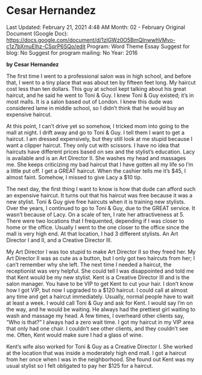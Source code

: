 # Cesar Hernandez

Last Updated: February 21, 2021 4:48 AM
Month: 02 - February
Original Document (Google Doc): https://docs.google.com/document/d/1zlGWz0O5BmQInwwhVMvo-c1z7bXmuElhz-CSqrP6SQo/edit
Program: Word Theme Essay
Suggest for blog: No
Suggest for program mailing: No
Year: 2016

**by Cesar Hernandez**

The first time I went to a professional salon was in high school, and before that, I went to a tiny place that was about ten by fifteen feet long. My haircut cost less than ten dollars. This guy at school kept talking about his great haircut, and he said he went to Toni & Guy. I knew Toni & Guy existed; it’s in most malls. It is a salon based out of London. I knew this dude was considered lame in middle school, so I didn’t think that he would buy an expensive haircut.

At this point, I can’t drive yet so somehow, I tricked mom into going to the mall at night. I drift away and go to Toni & Guy. I tell them I want to get a haircut. I am dressed expensively, but they still look at me stupid because I want a clipper haircut. They only cut with scissors. I have no idea that haircuts have different prices based on sex and the stylist’s education. Lacy is available and is an Art Director II. She washes my head and massages me. She keeps criticizing my bad haircut that I have gotten all my life so I’m a little put off. I get a GREAT haircut. When the cashier tells me it’s $45, I almost faint. Somehow, I missed to give Lacy a $10 tip.

The next day, the first thing I want to know is how that dude can afford such an expensive haircut. It turns out that his haircut was free because it was a new stylist. Toni & Guy give free haircuts when it is training new stylists. Over the years, I continued to go to Toni & Guy, due to the GREAT service. It wasn’t because of Lacy. On a scale of ten, I rate her attractiveness at 5. There were two locations that I frequented, depending if I was closer to home or the office. Usually I went to the one closer to the office since the mall is very high end. At that location, I had 3 different stylists. An Art Director I and II, and a Creative Director III.

My Art Director I was too stupid to make Art Director II so they freed her. My Art Director II was as cute as a button, but I only got two haircuts from her; I can’t remember why she left. The next time I needed a haircut, the receptionist was very helpful. She could tell I was disappointed and told me that Kent would be my new stylist. Kent is a Creative Director III and is the salon manager. You have to be VIP to get Kent to cut your hair. I don’t know how I got VIP, but now I upgraded to a $120 haircut. I could call at almost any time and get a haircut immediately. Usually, normal people have to wait at least a week. I would call Toni & Guy and ask for Kent. I would say I’m on the way, and he would be waiting. He always had the prettiest girl waiting to wash and massage my head. A few times, I overheard other clients say, “Who is that?” I always had a zero wait time. I got my haircut in my VIP area that only had one chair. I couldn’t see other clients, and they couldn’t see me. Often, Kent would make sure I had a glass of wine.

Kent’s wife also worked for Toni & Guy as a Creative Director I. She worked at the location that was inside a moderately high end mall. I got a haircut from her once when I was in the neighborhood. She found out Kent was my usual stylist so I felt obligated to pay her $125 for a haircut.